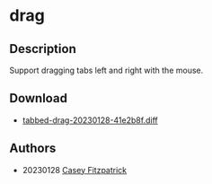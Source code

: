 drag
====

Description
-----------
Support dragging tabs left and right with the mouse.

Download
--------
* [tabbed-drag-20230128-41e2b8f.diff](tabbed-drag-20230128-41e2b8f.diff)

Authors
-------
* 20230128  [Casey Fitzpatrick](https://github.com/kcghost/tabbed)
